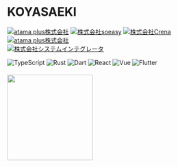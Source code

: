 # KOYASAEKI

<a href="https://www.soeasy.co.jp/"><img src="https://img.shields.io/badge/2024.08~-atama_plus株式会社-0095aa" alt="atama plus株式会社"></a>
<a href="https://www.soeasy.co.jp/"><img src="https://img.shields.io/badge/2024.01~-株式会社soeasy-f80" alt="株式会社soeasy"></a>
<a href="https://create-new-air.com/"><img src="https://img.shields.io/badge/2023.12~-株式会社Crena-04384c" alt="株式会社Crena"></a>  
<a href="https://corp.atama.plus/"><img src="https://img.shields.io/badge/2022.09~2023.12-atama_plus株式会社-0095aa" alt="atama plus株式会社"></a>  
<a href="https://corporate.sint.co.jp/"><img src="https://img.shields.io/badge/2017.04~2022.08-株式会社システムインテグレータ-98AAC6" alt="株式会社システムインテグレータ"></a>

<div>
<img src="https://img.shields.io/badge/TypeScript-007ACC?style=for-the-badge&logo=typescript&logoColor=white" alt="TypeScript">
<img src="https://img.shields.io/badge/Rust-000000?style=for-the-badge&logo=rust&logoColor=white" alt="Rust">
<img src="https://img.shields.io/badge/Dart-0175C2?style=for-the-badge&logo=dart&logoColor=white" alt="Dart">
<img src="https://img.shields.io/badge/React-20232A?style=for-the-badge&logo=react&logoColor=61DAFB" alt="React">
<img src="https://img.shields.io/badge/Vue.js-35495E?style=for-the-badge&logo=vue.js&logoColor=4FC08D" alt="Vue">
<img src="https://img.shields.io/badge/Flutter-02569B?style=for-the-badge&logo=flutter&logoColor=white" alt="Flutter">
</div>

<img height=200 align="center" style="margin-top: 20px" src="https://github-readme-stats.vercel.app/api/top-langs?username=koyasaeki&layout=compact&langs_count=8&card_width=320&theme=ambient_gradient" />
